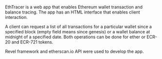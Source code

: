 EthTracer is a web app that enables Ethereum wallet transaction and balance tracing. The app has an HTML interface that enables client interaction.

A client can request a list of all transactions for a particular wallet since a specified block (empty field means since genesis) or a wallet balance at midnight of a specified date. Both operations can be done for ether or ECR-20 and ECR-721 tokens.

Revel framework and etherscan.io API were used to develop the app.
